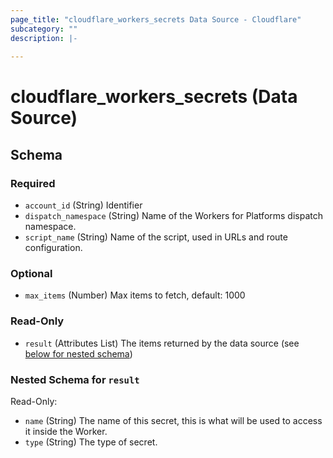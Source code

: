 ```yaml
---
page_title: "cloudflare_workers_secrets Data Source - Cloudflare"
subcategory: ""
description: |-
  
---
```


# cloudflare_workers_secrets (Data Source)




<!-- schema generated by tfplugindocs -->
## Schema

### Required

- `account_id` (String) Identifier
- `dispatch_namespace` (String) Name of the Workers for Platforms dispatch namespace.
- `script_name` (String) Name of the script, used in URLs and route configuration.

### Optional

- `max_items` (Number) Max items to fetch, default: 1000

### Read-Only

- `result` (Attributes List) The items returned by the data source (see [below for nested schema](#nestedatt--result))

<a id="nestedatt--result"></a>
### Nested Schema for `result`

Read-Only:

- `name` (String) The name of this secret, this is what will be used to access it inside the Worker.
- `type` (String) The type of secret.


